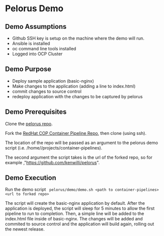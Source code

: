 # Pelorus Demo

## Demo Assumptions
- Github SSH key is setup on the machine where the demo will run.
- Ansible is installed
- oc command line tools installed
- Logged into OCP Cluster

## Demo Purpose
- Deploy sample application (basic-nginx)
- Make changes to the application (adding a line to index.html)
- commit changes to source control
- redeploy application with the changes to be captured by pelorus

## Demo Prerequisites

Clone the [pelorus repo](https://github.com/redhat-cop/pelorus).

Fork the [RedHat COP Container Pipeline Repo](https://github.com/redhat-cop/container-pipelines), then clone (using ssh).

The location of the repo will be passed as an argument to the pelorus demo script (i.e. /home/<user>/projects/container-pipelines).

The second argument the script takes is the url of the forked repo, so for example ,"https://github.com/kenwilli/pelorus".

## Demo Execution

Run the demo script
``` pelorus/demo/demo.sh <path to container-pipelines> <url to forked repo>```
	
The script will create the basic-nginx application by default. After the application is deployed, the script will sleep for 5 minutes to allow the first pipeline to run to completion. Then, a simple line will be added to the index.html file inside of basic-nginx. The changes will be added and commited to source control and the application will build again, rolling out the newest release.





